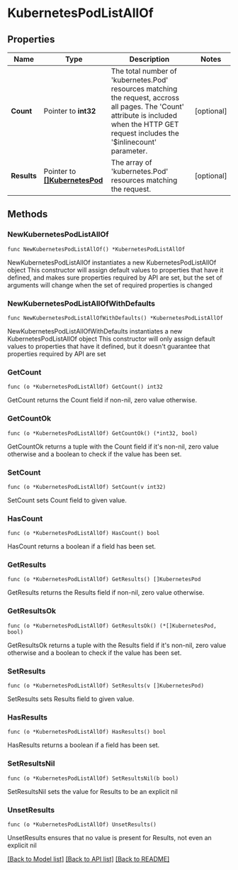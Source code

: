 # KubernetesPodListAllOf

## Properties

Name | Type | Description | Notes
------------ | ------------- | ------------- | -------------
**Count** | Pointer to **int32** | The total number of &#39;kubernetes.Pod&#39; resources matching the request, accross all pages. The &#39;Count&#39; attribute is included when the HTTP GET request includes the &#39;$inlinecount&#39; parameter. | [optional] 
**Results** | Pointer to [**[]KubernetesPod**](KubernetesPod.md) | The array of &#39;kubernetes.Pod&#39; resources matching the request. | [optional] 

## Methods

### NewKubernetesPodListAllOf

`func NewKubernetesPodListAllOf() *KubernetesPodListAllOf`

NewKubernetesPodListAllOf instantiates a new KubernetesPodListAllOf object
This constructor will assign default values to properties that have it defined,
and makes sure properties required by API are set, but the set of arguments
will change when the set of required properties is changed

### NewKubernetesPodListAllOfWithDefaults

`func NewKubernetesPodListAllOfWithDefaults() *KubernetesPodListAllOf`

NewKubernetesPodListAllOfWithDefaults instantiates a new KubernetesPodListAllOf object
This constructor will only assign default values to properties that have it defined,
but it doesn't guarantee that properties required by API are set

### GetCount

`func (o *KubernetesPodListAllOf) GetCount() int32`

GetCount returns the Count field if non-nil, zero value otherwise.

### GetCountOk

`func (o *KubernetesPodListAllOf) GetCountOk() (*int32, bool)`

GetCountOk returns a tuple with the Count field if it's non-nil, zero value otherwise
and a boolean to check if the value has been set.

### SetCount

`func (o *KubernetesPodListAllOf) SetCount(v int32)`

SetCount sets Count field to given value.

### HasCount

`func (o *KubernetesPodListAllOf) HasCount() bool`

HasCount returns a boolean if a field has been set.

### GetResults

`func (o *KubernetesPodListAllOf) GetResults() []KubernetesPod`

GetResults returns the Results field if non-nil, zero value otherwise.

### GetResultsOk

`func (o *KubernetesPodListAllOf) GetResultsOk() (*[]KubernetesPod, bool)`

GetResultsOk returns a tuple with the Results field if it's non-nil, zero value otherwise
and a boolean to check if the value has been set.

### SetResults

`func (o *KubernetesPodListAllOf) SetResults(v []KubernetesPod)`

SetResults sets Results field to given value.

### HasResults

`func (o *KubernetesPodListAllOf) HasResults() bool`

HasResults returns a boolean if a field has been set.

### SetResultsNil

`func (o *KubernetesPodListAllOf) SetResultsNil(b bool)`

 SetResultsNil sets the value for Results to be an explicit nil

### UnsetResults
`func (o *KubernetesPodListAllOf) UnsetResults()`

UnsetResults ensures that no value is present for Results, not even an explicit nil

[[Back to Model list]](../README.md#documentation-for-models) [[Back to API list]](../README.md#documentation-for-api-endpoints) [[Back to README]](../README.md)



